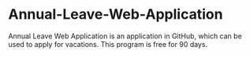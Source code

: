 # Annual-Leave-Web-Application
Annual Leave Web Application is an application in GitHub, which can be used to apply for vacations. This program is free for 90 days.